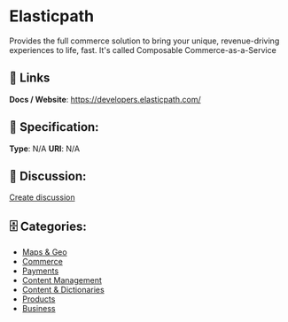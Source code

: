 # Elasticpath


Provides the full commerce solution to bring your unique, revenue-driving experiences to life, fast.  It's called Composable Commerce-as-a-Service

##  🔗 Links
**Docs / Website**: https://developers.elasticpath.com/

## 🧬 Specification:
**Type**: N/A
**URI**: N/A

## 💬 Discussion:
[Create discussion](https://github.com/apis-list/apis-list/discussions/new)

## 🗄️ Categories:
- [Maps & Geo](https://github.com/apis-list/apis-list#maps-and-geo)
- [Commerce](https://github.com/apis-list/apis-list#commerce)
- [Payments](https://github.com/apis-list/apis-list#payments)
- [Content Management](https://github.com/apis-list/apis-list#content-management)
- [Content & Dictionaries](https://github.com/apis-list/apis-list#content-and-dictionaries)
- [Products](https://github.com/apis-list/apis-list#products)
- [Business](https://github.com/apis-list/apis-list#business)







